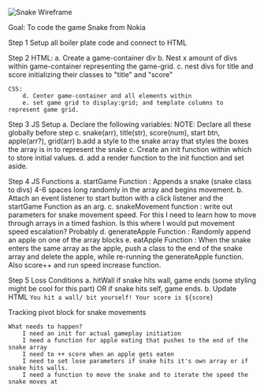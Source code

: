 

![Snake Wireframe](https://user-images.githubusercontent.com/107650551/229223419-f583e917-d4a8-4ea3-9e95-20719ccf8cc3.png)






Goal: To code the game Snake from Nokia

Step 1
    Setup all boiler plate code and connect to HTML

Step 2
    HTML:
        a. Create a game-container div 
        b. Nest x amount of divs within game-container representing the game-grid.
        c. nest divs for title and score initializing their classes to "title" and "score"

    
    CSS:
        d. Center game-container and all elements within
        e. set game grid to display:grid; and template columns to represent game grid. 

Step 3 
    JS Setup
        a. Declare the following variables:
                NOTE: Declare all these globally before step c.
            snake(arr), title(str), score(num), start btn, apple(arr?), grid(arr) 
        b.add a style to the snake array that styles the boxes the array is in to represent the snake
        c. Create an init function within which to store initial values.
        d. add a render function to the init function and set aside. 

Step 4
    JS Functions
        a. startGame Function : Appends a snake (snake class to divs) 4-6 spaces long randomly in the array and begins movement.
        b. Attach an event listener to start button with a click listener and the startGame Function as an arg.
        c. snakeMovement function : write out parameters for snake movement speed. For this I need to learn how to move through arrays
        in a timed fashion. Is this where I would put movement speed escalation? Probably
        d. generateApple Function : Randomly append an apple on one of the array blocks
        e. eatApple Function : When the snake enters the same array as the apple, push a class to the end of the snake array and delete the apple, while re-running the generateApple function. Also score++  and run speed increase function. 

Step 5
    Loss Conditions
        a. hitWall
            if snake hits wall, game ends (some styling might be cool for this part)
            OR if snake hits self, game ends.
        b. Update HTML `You hit a wall/ bit yourself! Your score is ${score}`



Tracking pivot block for snake movements
        




    What needs to happen?
        I need an init for actual gameplay initiation
        I need a function for apple eating that pushes to the end of the snake array
        I need to ++ score when an apple gets eaten
        I need to set lose parameters if snake hits it's own array or if snake hits walls. 
        I need a function to move the snake and to iterate the speed the snake moves at
    
















    
